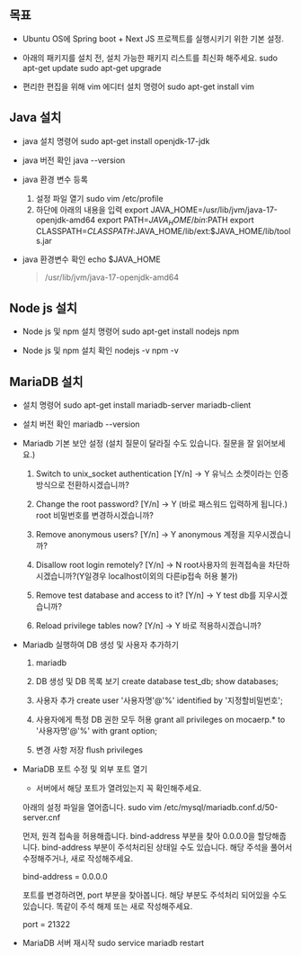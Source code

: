 ## 목표

- Ubuntu OS에 Spring boot + Next JS 프로젝트를 실행시키기 위한 기본 설정.

 * 아래의 패키지를 설치 전, 설치 가능한 패키지 리스트를 최신화 해주세요.
  sudo apt-get update
  sudo apt-get upgrade

 * 편리한 편집을 위해 vim 에디터 설치 명령어
  sudo apt-get install vim


## Java 설치

  - java 설치 명령어
    sudo apt-get install openjdk-17-jdk

  - java 버전 확인
    java --version

  - java 환경 변수 등록
    1) 설정 파일 열기
      sudo vim /etc/profile
    2) 하단에 아래의 내용을 입력
      export JAVA_HOME=/usr/lib/jvm/java-17-openjdk-amd64
      export PATH=$JAVA_HOME/bin:$PATH
      export CLASSPATH=$CLASSPATH:$JAVA_HOME/lib/ext:$JAVA_HOME/lib/tools.jar

  - java 환경변수 확인
    echo $JAVA_HOME
    > /usr/lib/jvm/java-17-openjdk-amd64


## Node js 설치

  - Node js 및 npm 설치 명령어
    sudo apt-get install nodejs npm

  - Node js 및 npm 설치 확인
    nodejs -v
    npm -v


## MariaDB 설치

  - 설치 명령어
    sudo apt-get install mariadb-server mariadb-client

  - 설치 버전 확인
    mariadb --version

  - Mariadb 기본 보안 설정 
    (설치 질문이 달라질 수도 있습니다. 질문을 잘 읽어보세요.)

    1. Switch to unix_socket authentication [Y/n] -> Y
      유닉스 소켓이라는 인증 방식으로 전환하시겠습니까?

    2. Change the root password? [Y/n] -> Y (바로 패스워드 입력하게 됩니다.)
      root 비밀번호를 변경하시겠습니까?
      
    3. Remove anonymous users? [Y/n] -> Y
      anonymous 계정을 지우시겠습니까?
      
    4. Disallow root login remotely? [Y/n]  -> N
      root사용자의 원격접속을 차단하시겠습니까?(Y일경우 localhost이외의 다른ip접속 허용 불가)

    5. Remove test database and access to it? [Y/n] -> Y
      test db를 지우시겠습니까?
      
    6. Reload privilege tables now? [Y/n] -> Y
      바로 적용하시겠습니까?

  - Mariadb 실행하여 DB 생성 및 사용자 추가하기
    1. mariadb 

    2. DB 생성 및 DB 목록 보기
      create database test_db;
      show databases;

    3. 사용자 추가
      create user '사용자명'@'%' identified by '지정할비밀번호';

    4. 사용자에게 특정 DB 권한 모두 허용
      grant all privileges on mocaerp.* to '사용자명'@'%' with grant option;

    5. 변경 사항 저장
      flush privileges

  - MariaDB 포트 수정 및 외부 포트 열기
    * 서버에서 해당 포트가 열려있는지 꼭 확인해주세요.

    아래의 설정 파일을 열어줍니다.
    sudo vim /etc/mysql/mariadb.conf.d/50-server.cnf

    먼저, 원격 접속을 허용해줍니다. bind-address 부분을 찾아 0.0.0.0을 할당해줍니다.
    bind-address 부분이 주석처리된 상태일 수도 있습니다.
    해당 주석을 풀어서 수정해주거나, 새로 작성해주세요.

    bind-address    = 0.0.0.0

    포트를 변경하려면, port 부분을 찾아봅니다.
    해당 부분도 주석처리 되어있을 수도 있습니다.
    똑같이 주석 해제 또는 새로 작성해주세요.

    port            = 21322

  - MariaDB 서버 재시작
    sudo service mariadb restart
